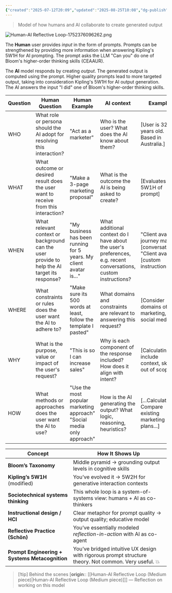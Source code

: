 ```yaml
---
{"created":"2025-07-12T20:09","updated":"2025-08-25T10:08","dg-publish":true,"dg-path":"Create/Human-AI Reflective Loop.md","permalink":"/create/human-ai-reflective-loop/","dgPassFrontmatter":true,"noteIcon":"1"}
---
```



> Model of how humans and AI collaborate to create generated output

![Human-AI Reflective Loop-1752376096262.png](/img/user/Resources/Attachments/Human-AI%20Reflective%20Loop-1752376096262.png)

The **Human** user provides _input_ in the form of prompts. Prompts can be strengthened by providing more information when answering Kipling's 5W1H for AI prompting. The prompt asks the LLM "Can you" do one of Bloom's higher-order thinking skills (CEAAUR). 

The **AI** model responds by creating _output_. The generated output is computed using the prompt. Higher quality prompts lead to more targeted output, taking into consideration Kipling's 5W1H for AI output generation. The AI answers the input "I did" one of Bloom's higher-order thinking skills. 

| Question | Human Question                                                                               | Human Example                                                          | AI context                                                                                                      | Example                                                                              |
| -------- | -------------------------------------------------------------------------------------------- | ---------------------------------------------------------------------- | --------------------------------------------------------------------------------------------------------------- | ------------------------------------------------------------------------------------ |
| WHO      | What role or persona should the AI adopt for resolving this interaction?                     | "Act as a marketer"                                                    | Who is the user? What does the AI know about them?                                                              | [User is 32-years old. Based in Australia.]                                          |
| WHAT     | What outcome or desired result does the user want to receive from this interaction?          | "Make a 3-page marketing proposal"                                     | What is the outcome the AI is being asked to create?                                                            | [Evaluates 5W1H of prompt]                                                           |
| WHEN     | What relevant context or background can the user provide to help the AI target its response? | "My business has been running for 5 years. My client avatar is..."     | What additional context do I have about the user's preferences, e.g. recent conversations, custom instructions? | "Client avatar journey map" [conversation] <br>"Client avatar" [custom instructions] |
| WHERE    | What constraints or rules does the user want the AI to adhere to?                            | "Make sure its 500 words at least, follow the template I pasted"       | What domains and constraints are relevant to answering this request?                                            | [Consider domains of marketing, social media...]                                     |
| WHY      | What is the purpose, value or impact of the user's request?                                  | "This is so I can increase sales"                                      | Why is each component of the response included? How does it align with intent?                                  | [Calculating... include context, skip out of scope...]                               |
| HOW      | What methods or approaches does the user want the AI to use?                                 | "Use the most popular marketing approach" "Social media only approach" | How is the AI generating the output? What logic, reasoning, heuristics?                                         | [...Calculating... Compare existing marketing plans...]                              |

| Concept                                        | How It Shows Up                                                                                       |
| ---------------------------------------------- | ----------------------------------------------------------------------------------------------------- |
| **Bloom’s Taxonomy**                           | Middle pyramid → grounding output levels in cognitive skills                                          |
| **Kipling’s 5W1H** (modified)                  | You’ve evolved it → 5W2H for generative interaction contexts                                          |
| **Sociotechnical systems thinking**            | This whole loop is a system-of-systems view: humans + AI as co-thinkers                               |
| **Instructional design / HCI**                 | Clear metaphor for prompt quality → output quality; educative model                                   |
| **Reflective Practice (Schön)**                | You’ve essentially modeled _reflection-in-action_ with AI as co-agent                                 |
| **Prompt Engineering + Systems Metacognition** | You’ve bridged intuitive UX design with rigorous prompt structure theory. Not common. Very useful. 💥 |

> [!tip] Behind the scenes 
> [**origin**:: [[Human-AI Reflective Loop (Medium piece)\|Human-AI Reflective Loop (Medium piece)]]] — Reflection on working on this model